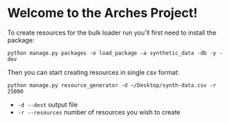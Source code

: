 # Welcome to the Arches Project!

To create resources for the bulk loader run you'll first need to install the package:

```
python manage.py packages -o load_package -a synthetic_data -db -y -dev
```

Then you can start creating resources in single csv format:
```
python manage.py resource_generator -d ~/Desktop/synth-data.csv -r 25000
```

- `-d --dest` output file 
- `-r --resources` number of resources you wish to create

